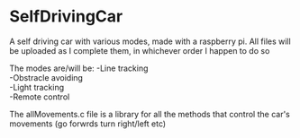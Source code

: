 # SelfDrivingCar
A self driving car with various modes, made with a raspberry pi. All files will be uploaded as I complete them, in whichever order I happen to do so

The modes are/will be: 
  -Line tracking<br/>
  -Obstracle avoiding<br/>
  -Light tracking<br/>
  -Remote control<br/>
  
The allMovements.c file is a library for all the methods that control the car's movements (go forwrds turn right/left etc)
